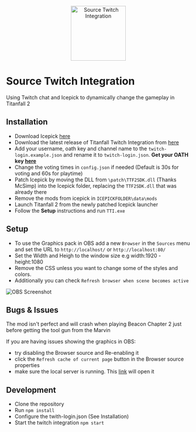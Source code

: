 <p align="center" style="text-align:center"><img width="150" height="150" src="https://raw.githubusercontent.com/taskinoz/source-twitch-integration/master/icon/SourceTwitchIntegration.png" alt="Source Twitch Integration" /></p>

# Source Twitch Integration

Using Twitch chat and Icepick to dynamically change the gameplay in Titanfall 2

## Installation

- Download Icepick [here](https://titanfallmods.com)
- Download the latest release of Titanfall Twitch Integration from [here](https://github.com/taskinoz/source-twitch-integration/releases/)
- Add your username, oath key and channel name to the ``twitch-login.example.json`` and rename it to ``twitch-login.json``. **Get your OATH key [here](https://twitchapps.com/tmi/)**
- Change the voting times in ``config.json`` if needed (Default is 30s for voting and 60s for playtime)
- Patch Icepick by moving the DLL from ``\patch\TTF2SDK.dll`` (Thanks McSimp) into the Icepick folder, replacing the `TTF2SDK.dll` that was already there
- Remove the mods from icepick in ``ICEPICKFOLDER\data\mods``
- Launch Titanfall 2 from the newly patched Icepick launcher
- Follow the **Setup** instructions and run ``TTI.exe``

## Setup

- To use the Graphics pack in OBS add a new `Browser` in the `Sources` menu and set the URL to `http://localhost/` or `http://localhost:80/`
- Set the Width and Heigh to the window size e.g width:1920 - height:1080
- Remove the CSS unless you want to change some of the styles and colors.
- Additionally you can check `Refresh browser when scene becomes active`

![OBS Screenshot](https://raw.githubusercontent.com/taskinoz/source-twitch-integration/master/setup/OBSScreenshot.png)

## Bugs & Issues

The mod isn't perfect and will crash when playing Beacon Chapter 2 just before getting the tool gun from the Marvin

If you are having issues showing the graphics in OBS:
- try disabling the Browser source and Re-enabling it
- click the `Refresh cache of current page` button in the Browser source properties
- make sure the local server is running. This [link](http://localhost/) will open it

## Development

- Clone the repository
- Run `npm install`
- Configure the twith-login.json (See Installation)
- Start the twitch integration `npm start`
